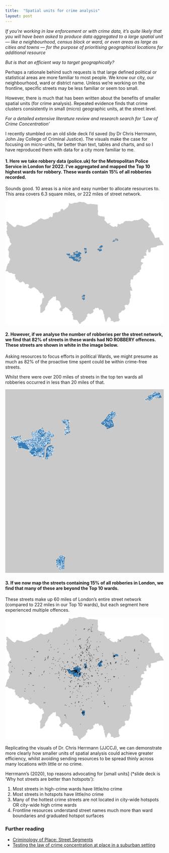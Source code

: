 ```yaml
---
title:  "Spatial units for crime analysis"
layout: post
---
```


_If you’re working in law enforcement or with crime data, it’s quite likely that you will have been asked to produce data aggregated to a large spatial unit — like a neighbourhood, census block or ward, or even areas as large as cities and towns — for the purpose of prioritising geographical locations for additional resource_

_But is that an efficient way to target geographically?_

Perhaps a rationale behind such requests is that large defined political or statistical areas are more familiar to most people. We know our city, our neighbourhood, ward or district name. Unless we’re working on the frontline, specific streets may be less familiar or seem too small.

However, there is much that has been written about the benefits of smaller spatial units (for crime analysis). Repeated evidence finds that crime clusters consistently in small (micro) geographic units, at the street level.

_For a detailed extensive literature review and research search for ‘Law of Crime Concentration’_

I recently stumbled on an old slide deck I’d saved (by Dr Chris Herrmann, John Jay College of Criminal Justice). The visuals make the case for focusing on micro-units, far better than text, tables and charts, and so I have reproduced them with data for a city more familiar to me.

#### 1. Here we take robbery data (police.uk) for the Metropolitan Police Service in London for 2022. I’ve aggregated and mapped the Top 10 highest wards for robbery. These wards contain 15% of all robberies recorded.

Sounds good. 10 areas is a nice and easy number to allocate resources to. This area covers 6.3 square miles, or 222 miles of street network.

![Top 10 Wards](/assets/images/2023-11-22-01.png)

#### 2. However, if we analyse the number of robberies per the street network, we find that 82% of streets in these wards had NO ROBBERY offences. These streets are shown in white in the image below.

Asking resources to focus efforts in political Wards, we might presume as much as 82% of the proactive time spent could be within crime-free streets.

Whilst there were over 200 miles of streets in the top ten wards all robberies occurred in less than 20 miles of that.

![82pc No crime](/assets/images/2023-11-22-02.png)

#### 3. If we now map the streets containing 15% of all robberies in London, we find that many of these are beyond the Top 10 wards.

These streets make up 60 miles of London’s entire street network (compared to 222 miles in our Top 10 wards), but each segment here experienced multiple offences.

![Top segments and top wards](/assets/images/2023-11-22-03.png)

Replicating the visuals of Dr. Chris Herrmann (JJCCJ), we can demonstrate more clearly how smaller units of spatial analysis could achieve greater efficiency, whilst avoiding sending resources to be spread thinly across many locations with little or no crime.

Herrmann’s (2020), top reasons advocating for [small units] (*slide deck is ‘Why hot streets are better than hotspots’):

1. Most streets in high-crime wards have little/no crime
2. Most streets in hotspots have little/no crime
3. Many of the hottest crime streets are not located in city-wide hotspots OR city-wide high crime wards
4. Frontline resources understand street names much more than ward boundaries and graduated hotspot surfaces

### Further reading

* [Criminology of Place: Street Segments](https://www.researchgate.net/publication/285924220_The_Criminology_of_Place_Street_Segments_and_Our_Understanding_of_the_Crime_Problem)
* [Testing the law of crime concentration at place in a suburban setting](https://cebcp.org/wp-content/halloffame/Gill-etal-Testing-Concentration-Crime.pdf)
